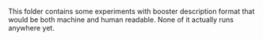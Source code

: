This folder contains some experiments with booster description format that would be both machine and human readable.
None of it actually runs anywhere yet.
